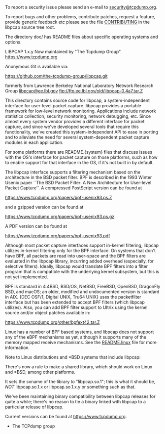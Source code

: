 To report a security issue please send an e-mail to security@tcpdump.org.

To report bugs and other problems, contribute patches, request a
feature, provide generic feedback etc please see the file
[CONTRIBUTING](CONTRIBUTING.md) in the libpcap source tree root.

The directory doc/ has README files about specific operating systems and
options.

LIBPCAP 1.x.y
Now maintained by "The Tcpdump Group"
https://www.tcpdump.org

Anonymous Git is available via:

  https://github.com/the-tcpdump-group/libpcap.git

formerly from 	Lawrence Berkeley National Laboratory
		Network Research Group <libpcap@ee.lbl.gov>
		ftp://ftp.ee.lbl.gov/old/libpcap-0.4a7.tar.Z

This directory contains source code for libpcap, a system-independent
interface for user-level packet capture.  libpcap provides a portable
framework for low-level network monitoring.  Applications include
network statistics collection, security monitoring, network debugging,
etc.  Since almost every system vendor provides a different interface
for packet capture, and since we've developed several tools that
require this functionality, we've created this system-independent API
to ease in porting and to alleviate the need for several
system-dependent packet capture modules in each application.

For some platforms there are README.{system} files that discuss issues
with the OS's interface for packet capture on those platforms, such as
how to enable support for that interface in the OS, if it's not built in
by default.

The libpcap interface supports a filtering mechanism based on the
architecture in the BSD packet filter.  BPF is described in the 1993
Winter Usenix paper ``The BSD Packet Filter: A New Architecture for
User-level Packet Capture''.  A compressed PostScript version can be
found at

  https://www.tcpdump.org/papers/bpf-usenix93.ps.Z

and a gzipped version can be found at

  https://www.tcpdump.org/papers/bpf-usenix93.ps.gz

A PDF version can be found at

  https://www.tcpdump.org/papers/bpf-usenix93.pdf

Although most packet capture interfaces support in-kernel filtering,
libpcap utilizes in-kernel filtering only for the BPF interface.
On systems that don't have BPF, all packets are read into user-space
and the BPF filters are evaluated in the libpcap library, incurring
added overhead (especially, for selective filters).  Ideally, libpcap
would translate BPF filters into a filter program that is compatible
with the underlying kernel subsystem, but this is not yet implemented.

BPF is standard in 4.4BSD, BSD/OS, NetBSD, FreeBSD, OpenBSD, DragonFly
BSD, and macOS; an older, modified and undocumented version is standard
in AIX.  {DEC OSF/1, Digital UNIX, Tru64 UNIX} uses the packetfilter
interface but has been extended to accept BPF filters (which libpcap
utilizes).  Also, you can add BPF filter support to Ultrix using the
kernel source and/or object patches available in:

  https://www.tcpdump.org/other/bpfext42.tar.Z

Linux has a number of BPF based systems, and libpcap does not support
any of the eBPF mechanisms as yet, although it supports many of the
memory mapped receive mechanisms.
See the [README.linux](doc/README.linux.md) file for more information.

Note to Linux distributions and *BSD systems that include libpcap:

There's now a rule to make a shared library, which should work on Linux
and *BSD, among other platforms.

It sets the soname of the library to "libpcap.so.1"; this is what it
should be, *NOT* libpcap.so.1.x or libpcap.so.1.x.y or something such as
that.

We've been maintaining binary compatibility between libpcap releases for
quite a while; there's no reason to tie a binary linked with libpcap to
a particular release of libpcap.

Current versions can be found at https://www.tcpdump.org.

 - The TCPdump group
